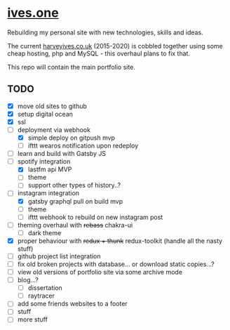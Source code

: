 # [ives.one](https://ives.one)

Rebuilding my personal site with new technologies, skills and ideas.
 
The current [harveyives.co.uk](http://www.harveyives.co.uk) (2015-2020) is cobbled together using some cheap hosting, php and MySQL - this overhaul plans to fix that.

This repo will contain the main portfolio site.

## TODO
- [x] move old sites to github
- [x] setup digital ocean
- [x] ssl
- [ ] deployment via webhook
    - [x] simple deploy on gitpush mvp
    - [ ] ifttt wearos notification upon redeploy
- [ ] learn and build with Gatsby JS
- [ ] spotify integration
    - [x] lastfm api MVP
    - [ ] theme
    - [ ] support other types of history..?
- [ ] instagram integration
    - [x] gatsby graphql pull on build mvp
    - [ ] theme
    - [ ] ifttt webhook to rebuild on new instagram post
- [ ] theming overhaul with ~~rebass~~ chakra-ui
    - [ ] dark theme
- [x] proper behaviour with ~~redux + thunk~~ redux-toolkit (handle all the nasty stuff)
- [ ] github project list integration
- [ ] fix old broken projects with database... or download static copies...?
- [ ] view old versions of portfolio site via some archive mode
- [ ] blog...?
    - [ ] dissertation
    - [ ] raytracer
- [ ] add some friends websites to a footer
- [ ] stuff
- [ ] more stuff
